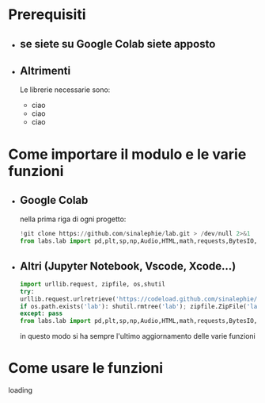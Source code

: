 # Prerequisiti 
* ## se siete su Google Colab siete apposto
* ## Altrimenti
	Le librerie necessarie sono:
	
	* ciao
	* ciao
	* ciao
# Come importare il modulo e le varie funzioni
* ## **Google Colab**
  
	nella prima riga di ogni progetto:
    ```python
    !git clone https://github.com/sinalephie/lab.git > /dev/null 2>&1
    from labs.lab import pd,plt,sp,np,Audio,HTML,math,requests,BytesIO,colored,potenza,moltiplica,somma,fit,excel,mediapesata,compatibilità,stampa,suona,rispostacorretta,std,chi2retta,media,pearson,stdmedia,massimirelativi,minimirelativi,chi2,curve_fit,posterioriretta,importa,guida

    ```

* ## **Altri (Jupyter Notebook, Vscode, Xcode...)**

    ```python
	import urllib.request, zipfile, os,shutil
	try:
	urllib.request.urlretrieve('https://codeload.github.com/sinalephie/lab/zip/refs/heads/main', 'lab.zip'); 
	if os.path.exists('lab'): shutil.rmtree('lab'); zipfile.ZipFile('lab.zip', 'r').extractall('lab1'); os.remove('lab.zip'); shutil.move('lab1/lab-main', 'lab'); shutil.rmtree('lab1')
	except: pass
	from labs.lab import pd,plt,sp,np,Audio,HTML,math,requests,BytesIO,colored,potenza,moltiplica,somma,fit,excel,mediapesata,compatibilità,stampa,suona,rispostacorretta,std,chi2retta,media,pearson,stdmedia,massimirelativi,minimirelativi,chi2,curve_fit,posterioriretta,importa,guida

    ```
  in questo modo si ha sempre l'ultimo aggiornamento delle varie funzioni



# Come usare le funzioni
loading

